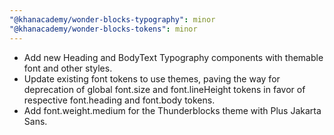 ```yaml
---
"@khanacademy/wonder-blocks-typography": minor
"@khanacademy/wonder-blocks-tokens": minor
---
```


- Add new Heading and BodyText Typography components with themable font and other styles.
- Update existing font tokens to use themes, paving the way for deprecation of global font.size and font.lineHeight tokens in favor of respective font.heading and font.body tokens.
- Add font.weight.medium for the Thunderblocks theme with Plus Jakarta Sans.
